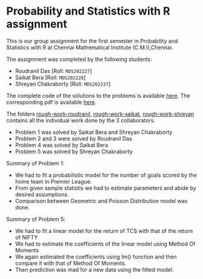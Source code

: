 # Probability and Statistics with R assignment

This is our group assignment for the first semester in Probability and Statistics with R at Chennai Mathematical Institute (C.M.I),Chennai.

The assignment was completed by the following students:  
- Roudranil Das [Roll: `MDS202227`]
- Saikat Bera [Roll: `MDS202228`]
- Shreyan Chakraborty [Roll: `MDS202237`]

The complete code of the solutions to the problems is available [here](https://github.com/Roudranil/probability-and-statistics-with-r-assignment/blob/main/code/assignment-2-code.Rmd). The corresponding pdf is available [here](https://github.com/Roudranil/probability-and-statistics-with-r-assignment/blob/main/report/assignment-2-code.pdf).

The folders [rough-work-roudranil](https://github.com/Roudranil/probability-and-statistics-with-r-assignment/tree/main/rough-work-roudranil), [rough-work-saikat](https://github.com/Roudranil/probability-and-statistics-with-r-assignment/tree/main/rough-work-saikat), [rough-work-shreyan](https://github.com/Roudranil/probability-and-statistics-with-r-assignment/tree/main/rough-work-shreyan) contains all the individual work done by the 3 collaborators.

- Problem 1 was solved by Saikat Bera and Shreyan Chakraborty
- Problem 2 and 3 were solved by Roudranil Das
- Problem 4 was solved by Saikat Bera
- Problem 5 was solved by Shreyan Chakraborty

Summary of Problem 1:  
- We had to fit a probabilistic model for the number of goals scored by the home team in Premier League.
- From given sample statistis we had to estimate parameters and abide by desired assumptions.
- Comparison between Geometric and Poisson Distribution model was done.

Summary of Problem 5:  
- We had to fit a linear model for the return of TCS with that of the return of NIFTY
- We had to estimate the coefficients of the linear model using Method Of Moments
- We again estimated the coefficients using lm() function and then compare it with that of Method Of Moments.
- Then prediction was mad for a new data using the fitted model.
